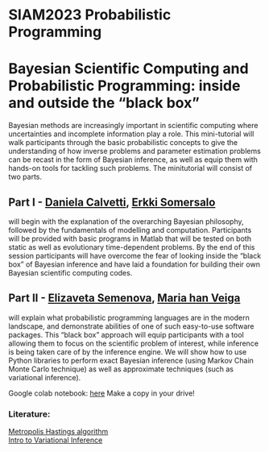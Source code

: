 # SIAM2023 Probabilistic Programming

# Bayesian Scientific Computing and Probabilistic Programming: inside and outside the “black box” 

Bayesian methods are increasingly important in scientific computing where uncertainties and incomplete information play a role. This mini-tutorial will walk participants through the basic probabilistic concepts to give the understanding of how inverse problems and parameter estimation problems can be recast in the form of Bayesian inference, as well as equip them with hands-on tools for tackling such problems. The minitutorial will consist of two parts.


 

## Part I - [Daniela Calvetti](https://mathstats.case.edu/faculty/daniela-calvetti/), [Erkki Somersalo](https://mathstats.case.edu/faculty/erkki-somersalo/)
 
will begin with the explanation of the overarching Bayesian philosophy, followed by the fundamentals of modelling and computation.  Participants will be provided with basic programs in Matlab that will be tested on both static as well as  evolutionary time-dependent problems. By the end of this session participants will have overcome the fear of looking inside the “black box” of Bayesian inference and have laid a foundation for building their own Bayesian scientific computing codes.





## Part II - [Elizaveta Semenova](https://elizaveta-semenova.com/), [Maria han Veiga](https://hanveiga.com)
will explain what probabilistic programming languages are in the modern landscape, and  demonstrate abilities of one of such easy-to-use software packages. This “black box” approach will equip participants with a tool allowing them to focus on the scientific problem of interest, while inference is being taken care of by the inference engine. We will show how to use Python libraries to perform exact Bayesian inference (using Markov Chain Monte Carlo technique) as well as approximate techniques (such as variational inference).

Google colab notebook: [here](https://colab.research.google.com/drive/1HnOkm5vYTm4QCJ5YKBLwgLowI7ZzdI6y?usp=sharing)
Make a copy in your drive!

### Literature:
[Metropolis Hastings algorithm](https://arxiv.org/pdf/1504.01896.pdf)    
[Intro to Variational Inference](https://arxiv.org/abs/2108.13083)
